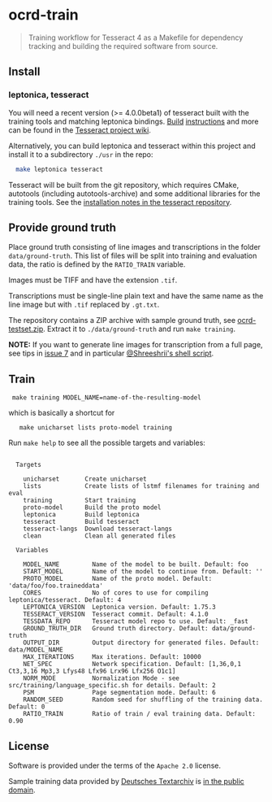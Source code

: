 # ocrd-train

> Training workflow for Tesseract 4 as a Makefile for dependency tracking and building the required software from source.

## Install

### leptonica, tesseract

You will need a recent version (>= 4.0.0beta1) of tesseract built with the
training tools and matching leptonica bindings.
[Build](https://github.com/tesseract-ocr/tesseract/wiki/Compiling)
[instructions](https://github.com/tesseract-ocr/tesseract/wiki/Compiling-%E2%80%93-GitInstallation)
and more can be found in the [Tesseract project
wiki](https://github.com/tesseract-ocr/tesseract/wiki/).

Alternatively, you can build leptonica and tesseract within this project and install it to a subdirectory `./usr` in the repo:

```sh
  make leptonica tesseract
```

Tesseract will be built from the git repository, which requires CMake,
autotools (including autotools-archive) and some additional libraries for the
training tools. See the [installation notes in the tesseract
repository](https://github.com/tesseract-ocr/tesseract/blob/master/INSTALL.GIT.md).

<!-- radical-stroke will be fetched as requirement to proto-model, kba Wed Jan 30 10:58:10 CET 2019

### language data

Tesseract expects some configuration data (a file `fadical-stroke.txt`). To fetch it:

``` sh
  make langdata
```

-->

## Provide ground truth

Place ground truth consisting of line images and transcriptions in the folder
`data/ground-truth`. This list of files will be split into training and
evaluation data, the ratio is defined by the `RATIO_TRAIN` variable.

Images must be TIFF and have the extension `.tif`.

Transcriptions must be single-line plain text and have the same name as the
line image but with `.tif` replaced by `.gt.txt`.

The repository contains a ZIP archive with sample ground truth, see
[ocrd-testset.zip](./ocrd-testset.zip). Extract it to `./data/ground-truth` and run
`make training`.

**NOTE:** If you want to generate line images for transcription from a full
page, see tips in [issue 7](https://github.com/OCR-D/ocrd-train/issues/7) and
in particular [@Shreeshrii's shell
script](https://github.com/OCR-D/ocrd-train/issues/7#issuecomment-419714852).

## Train

```
 make training MODEL_NAME=name-of-the-resulting-model
```

which is basically a shortcut for

```
   make unicharset lists proto-model training
```

Run `make help` to see all the possible targets and variables:

<!-- BEGIN-EVAL -w '```' '```' -- make help -->
```

  Targets

    unicharset       Create unicharset
    lists            Create lists of lstmf filenames for training and eval
    training         Start training
    proto-model      Build the proto model
    leptonica        Build leptonica
    tesseract        Build tesseract
    tesseract-langs  Download tesseract-langs
    clean            Clean all generated files

  Variables

    MODEL_NAME         Name of the model to be built. Default: foo
    START_MODEL        Name of the model to continue from. Default: ''
    PROTO_MODEL        Name of the proto model. Default: 'data/foo/foo.traineddata'
    CORES              No of cores to use for compiling leptonica/tesseract. Default: 4
    LEPTONICA_VERSION  Leptonica version. Default: 1.75.3
    TESSERACT_VERSION  Tesseract commit. Default: 4.1.0
    TESSDATA_REPO      Tesseract model repo to use. Default: _fast
    GROUND_TRUTH_DIR   Ground truth directory. Default: data/ground-truth
    OUTPUT_DIR         Output directory for generated files. Default: data/MODEL_NAME
    MAX_ITERATIONS     Max iterations. Default: 10000
    NET_SPEC           Network specification. Default: [1,36,0,1 Ct3,3,16 Mp3,3 Lfys48 Lfx96 Lrx96 Lfx256 O1c1]
    NORM_MODE          Normalization Mode - see src/training/language_specific.sh for details. Default: 2
    PSM                Page segmentation mode. Default: 6
    RANDOM_SEED        Random seed for shuffling of the training data. Default: 0
    RATIO_TRAIN        Ratio of train / eval training data. Default: 0.90
```

<!-- END-EVAL -->

## License

Software is provided under the terms of the `Apache 2.0` license.

Sample training data provided by [Deutsches Textarchiv](https://deutschestextarchiv.de) is [in the public domain](http://creativecommons.org/publicdomain/mark/1.0/).
